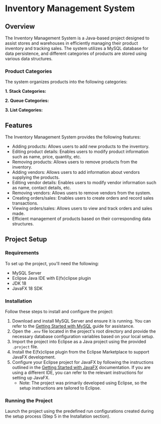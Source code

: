 # Inventory Management System

## Overview

The Inventory Management System is a Java-based project designed to assist stores and warehouses in efficiently managing their product inventory and tracking sales. The system utilizes a MySQL database for data persistence, and different categories of products are stored using various data structures.

### Product Categories

The system organizes products into the following categories:

**1. Stack Categories:**

**2. Queue Categories:**

**3. List Categories:**

## Features

The Inventory Management System provides the following features:

- Adding products: Allows users to add new products to the inventory.
- Editing product details: Enables users to modify product information such as name, price, quantity, etc.
- Removing products: Allows users to remove products from the inventory.
- Adding vendors: Allows users to add information about vendors supplying the products.
- Editing vendor details: Enables users to modify vendor information such as name, contact details, etc.
- Removing vendors: Allows users to remove vendors from the system.
- Creating orders/sales: Enables users to create orders and record sales transactions.
- Viewing orders/sales: Allows users to view and track orders and sales made.
- Efficient management of products based on their corresponding data structures.

## Project Setup

### Requirements

To set up the project, you'll need the following:

- MySQL Server
- Eclipse Java IDE with E(fx)clipse plugin
- JDK 18
- JavaFX 18 SDK

### Installation

Follow these steps to install and configure the project:

1. Download and install MySQL Server and ensure it is running. You can refer to the [Getting Started with MySQL](https://dev.mysql.com/doc/mysql-getting-started/en/) guide for assistance.
2. Open the `.env` file located in the project's root directory and provide the necessary database configuration variables based on your local setup.
3. Import the project into Eclipse as a Java project using the provided `.project` file.
4. Install the E(fx)clipse plugin from the Eclipse Marketplace to support JavaFX development.
5. Configure your Eclipse project for JavaFX by following the instructions outlined in the [Getting Started with JavaFX](https://openjfx.io/openjfx-docs/#IDE-Eclipse) documentation. If you are using a different IDE, you can refer to the relevant instructions for setting up JavaFX.
   - Note: The project was primarily developed using Eclipse, so the setup instructions are tailored to Eclipse.

### Running the Project

Launch the project using the predefined run configurations created during the setup process (Step 5 in the Installation section).


